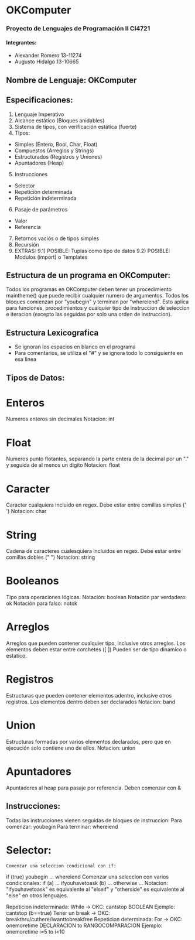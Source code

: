 # OKComputer

### Proyecto de Lenguajes de Programación II CI4721

#### Integrantes:
- Alexander Romero 13-11274
- Augusto Hidalgo 13-10665

## Nombre de Lenguaje: OKComputer
## Especificaciones:
1) Lenguaje Imperativo
2) Alcance estático (Bloques anidables)
3) Sistema de tipos, con verificación estática (fuerte)
4) TIpos:
  - Simples (Entero, Bool, Char, Float)
  - Compuestos (Arreglos y Strings)
  - Estructurados (Registros y Uniones)
  - Apuntadores (Heap)
 5) Instrucciones
  - Selector
  - Repetición determinada
  - Repetición indeterminada
 6) Pasaje de parámetros
  - Valor
  - Referencia
 7) Retornos vaciós o de tipos simples
 8) Recursión
 9) EXTRAS:
  9.1) POSIBLE: Tuplas como tipo de datos
  9.2) POSIBLE: Modulos (import) o Templates
  
  
## Estructura de un programa en OKComputer:
      
Todos los programas en OKComputer deben tener un procedimiento maintheme() que puede recibir cualquier numero de argumentos. Todos los bloques comienzan por "youbegin" y terminan por "whereiend". Esto aplica para funciones, procedimientos y cualquier tipo de instruccion de seleccion e iteracion (excepto las seguidas por solo una orden de instruccion).

## Estructura Lexicografica
- Se ignoran los espacios en blanco en el programa
- Para comentarios, se utiliza el "#" y se ignora todo lo consiguiente en esa linea

## Tipos de Datos:
# Enteros
  Numeros enteros sin decimales
  Notacion: int
# Float
  Numeros punto flotantes, separando la parte entera de la decimal por un "." y seguida de al menos un digito
  Notacion: float
# Caracter
  Caracter cualquiera incluido en regex. Debe estar entre comillas simples (' ')
  Notacion: char
# String
  Cadena de caracteres cualesquiera incluidos en regex. Debe estar entre comillas dobles (" ")
  Notacion: string
# Booleanos
  Tipo para operaciones lógicas.
  Notación: boolean
  Notación par verdadero: ok
  Notación para falso: notok
# Arreglos
  Arreglos que pueden contener cualquier tipo, inclusive otros arreglos. Los elementos deben estar entre corchetes ([ ])
  Pueden ser de tipo dinamico o estatico. 
# Registros
  Estructuras que pueden contener elementos adentro, inclusive otros registros. Los elementos dentro deben ser declarados
  Notacion: band
# Union
  Estructuras formadas por varios elementos declarados, pero que en ejecución solo contiene uno de ellos.
  Notacion: union
# Apuntadores
  Apuntadores al heap para pasaje por referencia. Deben comenzar con &

## Instrucciones:
Todas las instrucciones vienen seguidas de bloques de instruccion:
  Para comenzar: youbegin
  Para terminar: whereiend

# Selector: 
	Comenzar una seleccion condicional con if:
  if (true) 
    youbegin
    ...
    whereiend
	Comenzar una seleccion con varios condicionales:
  if (a)
    ...
  ifyouhavetoask (b)
    ...
  otherwise
    ...
  Notacion: "ifyouhavetoask" es equivalente al "elseif" y "otherside" es equivalente al "else" en otros lenguajes.
	
Repeticion indeterminada:
	While -> OKC: cantstop BOOLEAN
	Ejemplo: cantstop (b==true)
	Tener un break -> OKC: breakthru/cuthere/iwanttobreakfree
Repeticion determinada:
	For -> OKC: onemoretime DECLARACION to RANGOCOMPARACION
	Ejemplo: onemoretime i=5 to i<10


